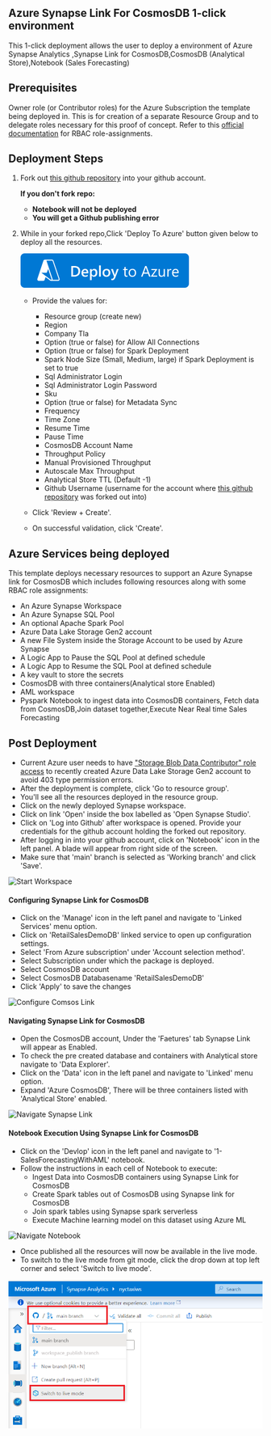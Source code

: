 ## Azure Synapse Link For CosmosDB 1-click environment
This 1-click deployment allows the user to deploy a environment of Azure Synapse Analytics ,Synapse Link for CosmosDB,CosmosDB (Analytical Store),Notebook (Sales Forecasting)

## Prerequisites

Owner role (or Contributor roles) for the Azure Subscription the template being deployed in. This is for creation of a separate Resource Group and to delegate roles necessary for this proof of concept. Refer to this [official documentation](https://docs.microsoft.com/en-us/azure/role-based-access-control/role-assignments-steps) for RBAC role-assignments.

## Deployment Steps
1. Fork out [this github repository](https://github.com/Azure/Test-Drive-Synapse-Link-For-CosmosDB-With-1-Click) into your github account. 
    
   **If you don't fork repo:** 
   + **Notebook will not be deployed**
   + **You will get a Github publishing error**
   
   
  <!--  ![Fork](https://raw.githubusercontent.com/Azure/Test-Drive-Synapse-Link-For-CosmosDB-With-1-Click/main/images/4.gif) -->
 
2. While in your forked repo,Click 'Deploy To Azure' button given below to deploy all the resources.

    [![Deploy To Azure](https://raw.githubusercontent.com/Azure/azure-quickstart-templates/master/1-CONTRIBUTION-GUIDE/images/deploytoazure.svg?sanitize=true)](https://portal.azure.com/#create/Microsoft.Template/uri/https%3A%2F%2Fraw.githubusercontent.com%2Fnashahz%2FTest-Drive-Synapse-Link-For-CosmosDB-With-1-Click%2Fmain%2Fazuredeploy.json)

   - Provide the values for:

     - Resource group (create new)
     - Region
     - Company Tla
     - Option (true or false) for Allow All Connections
     - Option (true or false) for Spark Deployment
     - Spark Node Size (Small, Medium, large) if Spark Deployment is set to true
     - Sql Administrator Login
     - Sql Administrator Login Password
     - Sku
     - Option (true or false) for Metadata Sync
     - Frequency
     - Time Zone
     - Resume Time
     - Pause Time
     - CosmosDB Account Name
     - Throughput Policy
     - Manual Provisioned Throughput
     - Autoscale Max Throughput
     - Analytical Store TTL (Default -1)
     - Github Username (username for the account where [this github repository](https://github.com/Azure/Test-Drive-Synapse-Link-For-CosmosDB-With-1-Click) was forked out into)

   - Click 'Review + Create'.
   - On successful validation, click 'Create'.

## Azure Services being deployed
This template deploys necessary resources to support an Azure Synapse link for CosmosDB which includes following resources along with some RBAC role assignments:

- An Azure Synapse Workspace 
- An Azure Synapse SQL Pool
- An optional Apache Spark Pool
- Azure Data Lake Storage Gen2 account
- A new File System inside the Storage Account to be used by Azure Synapse
- A Logic App to Pause the SQL Pool at defined schedule
- A Logic App to Resume the SQL Pool at defined schedule
- A key vault to store the secrets
- CosmosDB with three containers(Analytical store Enabled)
- AML workspace
- Pyspark Notebook to ingest data into CosmosDB containers, Fetch data from CosmosDB,Join dataset together,Execute Near Real time Sales Forecasting 

<!-- The data pipeline inside the Synapse Workspace gets New York Taxi trip and fare data, joins them and perform aggregations on them to give the final aggregated results. Other resources include datasets, linked services and dataflows. All resources are completely parameterized and all the secrets are stored in the key vault. These secrets are fetched inside the linked services using key vault linked service. The Logic App will check for Active Queries. If there are active queries, it will wait 5 minutes and check again until there are none before pausing -->

## Post Deployment
- Current Azure user needs to have ["Storage Blob Data Contributor" role access](https://docs.microsoft.com/en-us/azure/synapse-analytics/get-started-add-admin#azure-rbac-role-assignments-on-the-workspaces-primary-storage-account) to recently created Azure Data Lake Storage Gen2 account to avoid 403 type permission errors.
- After the deployment is complete, click 'Go to resource group'.
- You'll see all the resources deployed in the resource group.
- Click on the newly deployed Synapse workspace.
- Click on link 'Open' inside the box labelled as 'Open Synapse Studio'.
- Click on 'Log into Github' after workspace is opened. Provide your credentials for the github account holding the forked out repository.
- After logging in into your github account, click on 'Notebook' icon in the left panel. A blade will appear from right side of the screen.
- Make sure that 'main' branch is selected as 'Working branch' and click 'Save'.

![Start Workspace](https://github.com/nashahz/Test-Drive-Synapse-Link-For-CosmosDB-With-1-Click/blob/main/images/Start_Workspace.gif)

#### Configuring Synapse Link for CosmosDB
- Click on the 'Manage' icon in the left panel and navigate to 'Linked Services' menu option.
- Click on 'RetailSalesDemoDB' linked service to open up configuration settings.
- Select 'From Azure subscription' under 'Account selection method'.
- Select Subscription under which the package is deployed.
- Select CosmosDB account
- Select CosmosDB Databasename 'RetailSalesDemoDB'
- Click 'Apply' to save the changes

![Configure Comsos Link](https://github.com/nashahz/Test-Drive-Synapse-Link-For-CosmosDB-With-1-Click/blob/main/images/Configure_CosmosLink.gif)

#### Navigating Synapse Link for CosmosDB
- Open the CosmosDB account, Under the 'Faetures' tab Synapse Link will appear as Enabled.
- To check the pre created database and containers with Analytical store navigate to 'Data Explorer'.
- Click on the 'Data' icon in the left panel and navigate to 'Linked' menu option.
- Expand 'Azure CosmosDB', There will be three containers listed with 'Analytical Store' enabled.

![Navigate Synapse Link](https://github.com/nashahz/Test-Drive-Synapse-Link-For-CosmosDB-With-1-Click/blob/main/images/Navigate_Synapse_Link.gif)

#### Notebook Execution Using Synapse Link for CosmosDB
- Click on the 'Devlop' icon in the left panel and navigate to '1-SalesForecastingWithAML' notebook.
- Follow the instructions in each cell of Notebook to execute:
  - Ingest Data into CosmosDB containers using Synapse Link for CosmosDB
  - Create Spark tables out of CosmosDB using Synapse link for CosmosDB
  - Join spark tables using Synapse spark serverless
  - Execute Machine learning model on this dataset using Azure ML

![Navigate Notebook](https://github.com/nashahz/Test-Drive-Synapse-Link-For-CosmosDB-With-1-Click/blob/main/images/Navigate_Notebook.gif)

- Once published all the resources will now be available in the live mode.
- To switch to the live mode from git mode, click the drop down at top left corner and select 'Switch to live mode'.

![PostDeployment-6](https://raw.githubusercontent.com/Azure/Test-Drive-Synapse-Link-For-CosmosDB-With-1-Click/main/images/liveMode.PNG)
